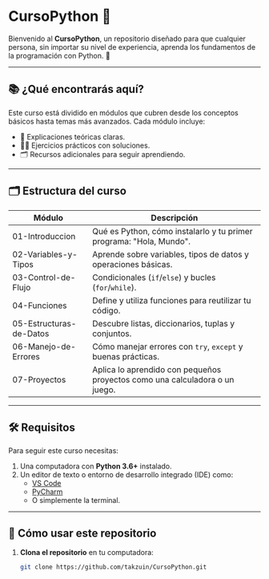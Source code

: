 # CursoPython 🐍

Bienvenido al **CursoPython**, un repositorio diseñado para que cualquier persona, sin importar su nivel de experiencia, aprenda los fundamentos de la programación con Python. 🚀

---

## 📚 **¿Qué encontrarás aquí?**

Este curso está dividido en módulos que cubren desde los conceptos básicos hasta temas más avanzados. Cada módulo incluye:
- 📖 Explicaciones teóricas claras.
- 🧑‍💻 Ejercicios prácticos con soluciones.
- 🗂 Recursos adicionales para seguir aprendiendo.

---

## 🗂️ **Estructura del curso**

| **Módulo**                | **Descripción**                                                                 |
|---------------------------|---------------------------------------------------------------------------------|
| 01-Introduccion           | Qué es Python, cómo instalarlo y tu primer programa: "Hola, Mundo".            |
| 02-Variables-y-Tipos      | Aprende sobre variables, tipos de datos y operaciones básicas.                 |
| 03-Control-de-Flujo       | Condicionales (`if`/`else`) y bucles (`for`/`while`).                          |
| 04-Funciones              | Define y utiliza funciones para reutilizar tu código.                         |
| 05-Estructuras-de-Datos   | Descubre listas, diccionarios, tuplas y conjuntos.                             |
| 06-Manejo-de-Errores      | Cómo manejar errores con `try`, `except` y buenas prácticas.                   |
| 07-Proyectos              | Aplica lo aprendido con pequeños proyectos como una calculadora o un juego.   |

---

## 🛠 **Requisitos**

Para seguir este curso necesitas:
1. Una computadora con **Python 3.6+** instalado.
2. Un editor de texto o entorno de desarrollo integrado (IDE) como:
   - [VS Code](https://code.visualstudio.com/)
   - [PyCharm](https://www.jetbrains.com/pycharm/)
   - O simplemente la terminal.

---

## 🚀 **Cómo usar este repositorio**

1. **Clona el repositorio** en tu computadora:
   ```bash
   git clone https://github.com/takzuin/CursoPython.git
